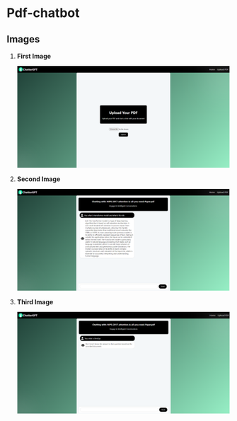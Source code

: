 ﻿# Pdf-chatbot


## Images

1. **First Image**

    ![First Image](frontend/src/assets/First.png)

2. **Second Image**

    ![Second Image](frontend/src/assets/second.png)


3. **Third Image**

    ![Third Image](frontend/src/assets/third.png)

